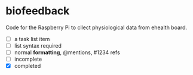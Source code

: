 biofeedback
===========

Code for the Raspberry Pi to cllect physiological data from ehealth board.


- [ ] a task list item
- [ ] list syntax required
- [ ] normal **formatting**, @mentions, #1234 refs
- [ ] incomplete
- [x] completed
